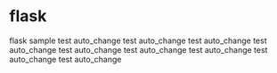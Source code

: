 # flask
flask sample
test auto_change
test auto_change
test auto_change
test auto_change
test auto_change
test auto_change
test auto_change
test auto_change
test auto_change
